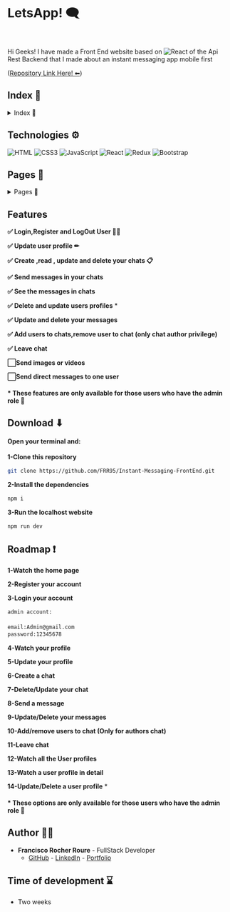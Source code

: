 # LetsApp! 🗨 

<img src="https://cdn-icons-png.flaticon.com/512/4564/4564089.png"   alt="" />

Hi Geeks! I have made a Front End website based on <img src="https://img.shields.io/badge/REACT-61DAFB?style=for-the-badge&logo=React&logoColor=white" alt="React" />  of the Api Rest Backend that I made about an instant messaging app mobile first 

([Repository Link Here! ⬅](https://github.com/FRR95/Instant-Messaging-Api))

## Index 🧾

<details>

<summary>Index 🧾</summary>

- [Technologies ⚙](#technologies-)
- [Pages 📇](#pages-)
- [Features](#features)
- [Download ⬇](#download-)
- [Roadmap ❗](#roadmap-)
- [Author 🙍‍♂️](#author-🙍‍♂️)
- [Time of development ⌛](#time-of-development-)

</details>


## Technologies ⚙

<img src="https://img.shields.io/badge/HTML-E34F26?style=for-the-badge&logo=html5&logoColor=white" alt="HTML" />

<img src="https://img.shields.io/badge/CSS-1572B6?style=for-the-badge&logo=css3&logoColor=white" alt="CSS3" />

<img src="https://img.shields.io/badge/JavaScript-F7DF1E?style=for-the-badge&logo=css3&logoColor=white" alt="JavaScript" />

<img src="https://img.shields.io/badge/REACT-61DAFB?style=for-the-badge&logo=React&logoColor=white" alt="React" />

<img src="https://img.shields.io/badge/REDUX-764ABC?style=for-the-badge&logo=Redux&logoColor=white" alt="Redux" />

<img src="https://img.shields.io/badge/BOOTSTRAP-7952B3?style=for-the-badge&logo=bootstrap&logoColor=white" alt="Bootstrap" />


## Pages 📇

<details>
<summary>Pages 📇</summary>

### Home.jsx

<img src="./public/imgs/Home.png" alt="index" />



### Login.jsx


<img src="./public/imgs/Login.png" alt="index" />



### Register.jsx


<img src="./public/imgs/Register.png" alt="index" />



### Chats.jsx


<img src="./public/imgs/Chats.png" alt="index" />


### ChatDetail.jsx


<img src="./public/imgs/ChatDetail.png" alt="index" />



### Users.jsx

<img src="./public/imgs/Users.png" alt="index" />


### Profile.jsx

<img src="./public/imgs/Profile.png" alt="index" />



### ProfileDetail.jsx


<img src="./public/imgs/ProfileDetail.png" alt="index" />





</details>

## Features

**✅ Login,Register and LogOut User 🙍‍♂️**

**✅ Update user profile ✏**


**✅ Create ,read , update and delete your chats 📋**

**✅ Send messages in your chats** 

**✅ See the messages in chats** 


**✅ Delete and update users profiles** *


**✅ Update and delete your messages** 


**✅ Add users to chats,remove user to chat (only chat author privilege)** 

**✅ Leave chat** 

**⬜Send images or videos**

**⬜Send direct messages to one user**



#### * These features are only available for those users who have the admin role 🚩



## Download ⬇

#### Open your terminal and:

**1-Clone this repository**

```sh
git clone https://github.com/FRR95/Instant-Messaging-FrontEnd.git
```

**2-Install the dependencies**

```sh
npm i
```

**3-Run the localhost website**


```sh
npm run dev
```


## Roadmap ❗

**1-Watch the home page**

**2-Register your account**

**3-Login your account**
```sh
admin account:

email:Admin@gmail.com
password:12345678
```
**4-Watch your profile**

**5-Update your profile**

**6-Create a chat**

**7-Delete/Update your chat**

**8-Send a message** 

**9-Update/Delete your messages** 

**10-Add/remove users to chat (Only for authors chat)** 

**11-Leave chat** 

**12-Watch all the User profiles** 

**13-Watch a user profile in detail** 

**14-Update/Delete a user profile** *


#### * These options are only available for those users who have the admin role 🚩

## Author 🙍‍♂️

- **Francisco Rocher Roure** - FullStack Developer
  - [GitHub](https://github.com/FRR95) - [LinkedIn](https://www.linkedin.com/in/franciscorocher/) - [Portfolio](https://franciscorocherdev.com/)



## Time of development ⌛

- Two weeks
